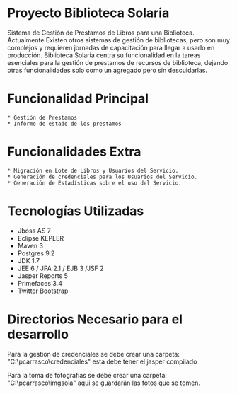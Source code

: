 Proyecto Biblioteca Solaria
===========================

Sistema de Gestión de Prestamos de Libros para una Biblioteca.
Actualmente Existen otros sistemas de gestión de bibliotecas, pero son muy complejos y requieren jornadas de capacitación para llegar a usarlo en producción.
Biblioteca Solaria centra su funcionalidad en la tareas esenciales para la gestión de prestamos de recursos de biblioteca, dejando otras funcionalidades solo como un agregado pero sin descuidarlas.


Funcionalidad Principal
=======================

	* Gestión de Prestamos
	* Informe de estado de los prestamos
	
Funcionalidades Extra
=====================

	* Migración en Lote de Libros y Usuarios del Servicio.
	* Generación de credenciales para los Usuarios del Servicio.
	* Generación de Estadísticas sobre el uso del Servicio.


Tecnologías Utilizadas
======================

 - Jboss AS 7
 - Eclipse KEPLER
 - Maven 3
 - Postgres 9.2
 - JDK 1.7
 - JEE 6 / JPA 2.1 / EJB 3 /JSF 2
 - Jasper Reports 5
 - Primefaces 3.4
 - Twitter Bootstrap


Directorios Necesario para el desarrollo
========================================
Para la gestión de credenciales se debe crear una carpeta:
"C:\pcarrasco\credenciales"   esta debe tener el jasper compilado

Para la toma de fotografias se debe crear una carpeta:
"C:\pcarrasco\imgsola"   aqui se guardarán las fotos que se tomen.
